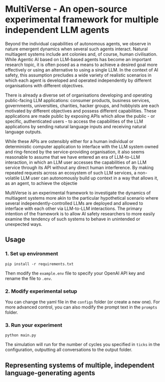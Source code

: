 # MultiVerse - An open-source experimental framework for multiple independent LLM agents

Beyond the individual capabilities of autonomous agents, we observe in nature emergent dynamics when several such agents interact. Natural multiagent systems include ant colonies and, of course, human civilisation. While Agentic AI based on LLM-based agents has become an important research topic, it is often posed as a means to achieve a desired goal more effectively or using an alternative to using a single LLM. In the context of AI safety, this assumption precludes a wide variety of realistic scenarios in which each agent is developed and operated independently by different organisations with different objectives.

There is already a diverse set of organisations developing and operating public-facing LLM applications: consumer products, business services, governments, universities, charities, hacker groups, and hobbyists are each motivated by different objectives and possess different capabilities. These applications are made public by exposing APIs which allow the public - or specific, authenticated users - to access the capabilities of the LLM applications by sending natural language inputs and receiving natural language outputs. 

While these APIs are ostensibly either for a human individual or deterministic computer application to interface with the LLM system owned and ring-fenced by the service-providing organisation, it also seems reasonable to assume that we have entered an era of LLM-to-LLM interaction, in which an LLM user accesses the capabilities of an LLM service through its API without any direct human interference. By making repeated requests across an ecosystem of such LLM services, a non-volatile LLM user can autonomously build up context in a way that allows it, as an agent, to achieve the objectie

MultiVerse is an experimental framework to investigate the dynamics of multiagent systems more akin to the particular hypothetical scenario where several independently-controlled LLMs are deployed and allowed to interface with each other via LLM-to-LLM interactions. The primary intention of the framework is to allow AI safety researchers to more easily examine the tendency of such systems to behave in unintended or unexpected ways. 


## Usage

### 1. Set up environment

```
pip install -r requirements.txt
```

Then modify the `example.env` file to specify your OpenAI API key and rename the file to `.env`.

### 2. Modify experimental setup

You can change the yaml file in the `configs` folder (or create a new one). For more advanced control, you can also modify the prompt text in the `prompts` folder.

### 3. Run your experiment

```
python main.py
```

The simulation will run for the number of cycles you specified in `ticks` in the configuration, outputting all conversations to the output folder.

## Representing systems of multiple, independent language-generating agents

